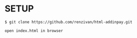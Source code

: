 # SETUP

```
$ git clone https://github.com/renzivan/html-addinpay.git
```

```
open index.html in browser
```
